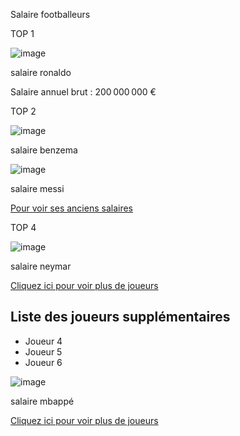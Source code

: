 Salaire footballeurs

TOP 1

![image](https://github.com/user-attachments/assets/a5d4b86f-101a-41c5-b819-5c6cd1fad798)

salaire ronaldo



Salaire annuel brut : 200 000 000 €

TOP 2

![image](https://github.com/user-attachments/assets/d9c82f9e-85b4-4559-b769-27c6eb1ef995)

salaire benzema

![image](https://github.com/user-attachments/assets/0cc2b044-c248-4105-b776-e581b2afacd2)

salaire messi

<p>
  <a href="anciens-salaires.html">Pour voir ses anciens salaires</a>
</p>
TOP 4

![image](https://github.com/user-attachments/assets/8d895783-bdc1-475a-a4ac-c842050205d2)

salaire neymar

<p>
  <a href="#joueurs">Cliquez ici pour voir plus de joueurs</a>
</p>

<!-- Plus bas dans la page -->
<h2 id="joueurs">Liste des joueurs supplémentaires</h2>
<ul>
  <li>Joueur 4</li>
  <li>Joueur 5</li>
  <li>Joueur 6</li>
</ul>

![image](https://github.com/user-attachments/assets/227c36c8-4cd3-43e8-99c8-a10a81fbfbd3)

salaire mbappé
<p>
  <a href="#joueurs">Cliquez ici pour voir plus de joueurs</a>
</p>



      
   

